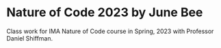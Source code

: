 # Nature of Code 2023 by June Bee
Class work for IMA Nature of Code course in Spring, 2023 with Professor Daniel Shiffman.



